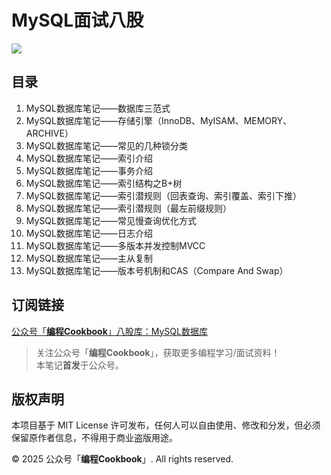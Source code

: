 # MySQL面试八股
![](https://github.com/CodingCookbook/MySQL/blob/main/File/gzh.png)

## 目录
1. MySQL数据库笔记——数据库三范式  
2. MySQL数据库笔记——存储引擎（InnoDB、MyISAM、MEMORY、ARCHIVE）  
3. MySQL数据库笔记——常见的几种锁分类  
4. MySQL数据库笔记——索引介绍  
5. MySQL数据库笔记——事务介绍  
6. MySQL数据库笔记——索引结构之B+树  
7. MySQL数据库笔记——索引潜规则（回表查询、索引覆盖、索引下推）  
8. MySQL数据库笔记——索引潜规则（最左前缀规则）  
9. MySQL数据库笔记——常见慢查询优化方式  
10. MySQL数据库笔记——日志介绍  
11. MySQL数据库笔记——多版本并发控制MVCC  
12. MySQL数据库笔记——主从复制  
13. MySQL数据库笔记——版本号机制和CAS（Compare And Swap）  

## 订阅链接
[公众号「**编程Cookbook**」八股库：MySQL数据库](https://mp.weixin.qq.com/mp/appmsgalbum?__biz=MzA4Mzc2ODc2Ng==&action=getalbum&album_id=3863027493087100937&scene=173&sessionid=1740491728&enterid=1740491801&from_msgid=2247484754&from_itemidx=1&count=3&nolastread=1#wechat_redirect)


> 关注公众号「**编程Cookbook**」，获取更多编程学习/面试资料！  
> 本笔记**首发**于公众号。

## 版权声明

本项目基于 MIT License 许可发布，任何人可以自由使用、修改和分发，但必须保留原作者信息，不得用于商业盗版用途。

© 2025 公众号「**编程Cookbook**」. All rights reserved.
